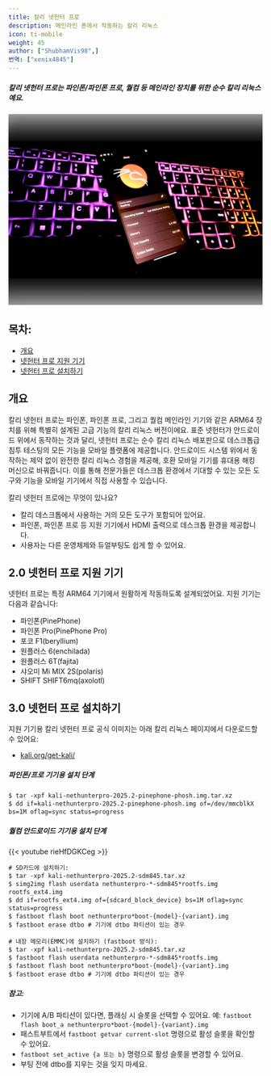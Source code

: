 ```yaml
---
title: 칼리 넷헌터 프로
description: 메인라인 폰에서 작동하는 칼리 리눅스
icon: ti-mobile
weight: 45
author: ["ShubhamVis98",]
번역: ["xenix4845"]
---
```


##### 칼리 넷헌터 프로는 파인폰/파인폰 프로, 퀄컴 등 메인라인 장치를 위한 순수 칼리 리눅스예요.

![](nhpro-beryllium.png)

## 목차:

- [개요](#개요)
- [넷헌터 프로 지원 기기](#20-넷헌터-프로-지원-기기)
- [넷헌터 프로 설치하기](#30-넷헌터-프로-설치하기)

## 개요

칼리 넷헌터 프로는 파인폰, 파인폰 프로, 그리고 퀄컴 메인라인 기기와 같은 ARM64 장치를 위해 특별히 설계된 고급 기능의 칼리 리눅스 버전이에요. 표준 넷헌터가 안드로이드 위에서 동작하는 것과 달리, 넷헌터 프로는 순수 칼리 리눅스 배포판으로 데스크톱급 침투 테스팅의 모든 기능을 모바일 플랫폼에 제공합니다. 안드로이드 시스템 위에서 동작하는 제약 없이 완전한 칼리 리눅스 경험을 제공해, 호환 모바일 기기를 휴대용 해킹 머신으로 바꿔줍니다. 이를 통해 전문가들은 데스크톱 환경에서 기대할 수 있는 모든 도구와 기능을 모바일 기기에서 직접 사용할 수 있습니다.

칼리 넷헌터 프로에는 무엇이 있나요?

- 칼리 데스크톱에서 사용하는 거의 모든 도구가 포함되어 있어요.
- 파인폰, 파인폰 프로 등 지원 기기에서 HDMI 출력으로 데스크톱 환경을 제공합니다.
- 사용자는 다른 운영체제와 듀얼부팅도 쉽게 할 수 있어요.

## 2.0 넷헌터 프로 지원 기기

넷헌터 프로는 특정 ARM64 기기에서 원활하게 작동하도록 설계되었어요. 지원 기기는 다음과 같습니다:

- 파인폰(PinePhone)
- 파인폰 Pro(PinePhone Pro)
- 포코 F1(beryllium)
- 원플러스 6(enchilada)
- 원플러스 6T(fajita)
- 샤오미 Mi MIX 2S(polaris)
- SHIFT SHIFT6mq(axolotl)

## 3.0 넷헌터 프로 설치하기

지원 기기용 칼리 넷헌터 프로 공식 이미지는 아래 칼리 리눅스 페이지에서 다운로드할 수 있어요:

- [kali.org/get-kali/](/get-kali/)

##### 파인폰/프로 기기용 설치 단계

```console
$ tar -xpf kali-nethunterpro-2025.2-pinephone-phosh.img.tar.xz
$ dd if=kali-nethunterpro-2025.2-pinephone-phosh.img of=/dev/mmcblkX bs=1M oflag=sync status=progress
```

##### 퀄컴 안드로이드 기기용 설치 단계

{{< youtube rieHfDGKCeg >}}

```console
# SD카드에 설치하기:
$ tar -xpf kali-nethunterpro-2025.2-sdm845.tar.xz
$ simg2img flash userdata nethunterpro-*-sdm845*rootfs.img rootfs_ext4.img
$ dd if=rootfs_ext4.img of={sdcard_block_device} bs=1M oflag=sync status=progress
$ fastboot flash boot nethunterpro*boot-{model}-{variant}.img
$ fastboot erase dtbo # 기기에 dtbo 파티션이 있는 경우

# 내장 메모리(EMMC)에 설치하기 (fastboot 방식):
$ tar -xpf kali-nethunterpro-2025.2-sdm845.tar.xz
$ fastboot flash userdata nethunterpro-*-sdm845*rootfs.img
$ fastboot flash boot nethunterpro*boot-{model}-{variant}.img
$ fastboot erase dtbo # 기기에 dtbo 파티션이 있는 경우
```

##### 참고:
- 기기에 A/B 파티션이 있다면, 플래싱 시 슬롯을 선택할 수 있어요. 예: `fastboot flash boot_a nethunterpro*boot-{model}-{variant}.img`
- 패스트부트에서 `fastboot getvar current-slot` 명령으로 활성 슬롯을 확인할 수 있어요.
- `fastboot set_active {a 또는 b}` 명령으로 활성 슬롯을 변경할 수 있어요.
- 부팅 전에 dtbo를 지우는 것을 잊지 마세요.